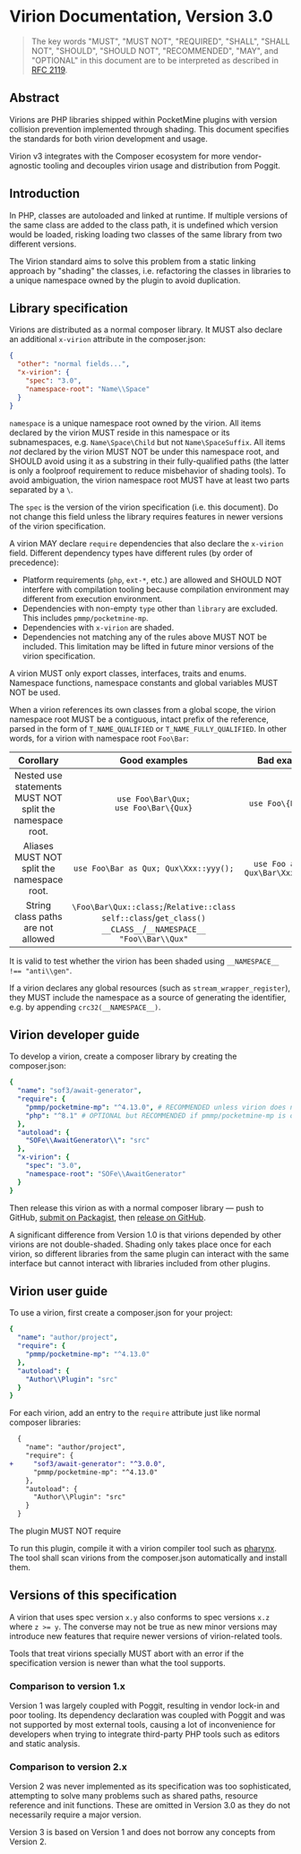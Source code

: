 # Virion Documentation, Version 3.0

> The key words "MUST", "MUST NOT", "REQUIRED", "SHALL", "SHALL
> NOT", "SHOULD", "SHOULD NOT", "RECOMMENDED",  "MAY", and
> "OPTIONAL" in this document are to be interpreted as described in
> [RFC 2119](https://www.ietf.org/rfc/rfc2119.txt).

## Abstract

Virions are PHP libraries shipped within PocketMine plugins
with version collision prevention implemented through shading.
This document specifies the standards for both virion development and usage.

Virion v3 integrates with the Composer ecosystem for more vendor-agnostic tooling
and decouples virion usage and distribution from Poggit.

## Introduction

In PHP, classes are autoloaded and linked at runtime.
If multiple versions of the same class are added to the class path,
it is undefined which version would be loaded,
risking loading two classes of the same library from two different versions.

The Virion standard aims to solve this problem from a static linking approach
by "shading" the classes, i.e. refactoring the classes in libraries
to a unique namespace owned by the plugin to avoid duplication.

## Library specification

Virions are distributed as a normal composer library.
It MUST also declare an additional `x-virion` attribute in the composer.json:

```json
{
  "other": "normal fields...",
  "x-virion": {
    "spec": "3.0",
    "namespace-root": "Name\\Space"
  }
}
```

`namespace` is a unique namespace root owned by the virion.
All items declared by the virion MUST reside in this namespace
or its subnamespaces, e.g. `Name\Space\Child` but not `Name\SpaceSuffix`.
All items *not* declared by the virion MUST NOT be under this namespace root,
and SHOULD avoid using it as a substring in their fully-qualified paths
(the latter is only a foolproof requirement to reduce misbehavior of shading tools).
To avoid ambiguation, the virion namespace root
MUST have at least two parts separated by a `\`.

The `spec` is the version of the virion specification (i.e. this document).
Do not change this field unless
the library requires features in newer versions of the virion specification.

A virion MAY declare `require` dependencies that also declare the `x-virion` field.
Different dependency types have different rules (by order of precedence):

- Platform requirements (`php`, `ext-*`, etc.) are allowed
  and SHOULD NOT interfere with compilation tooling
  because compilation environment may different from execution environment.
- Dependencies with non-empty `type` other than `library` are excluded.
  This includes `pmmp/pocketmine-mp`.
- Dependencies with `x-virion` are shaded.
- Dependencies not matching any of the rules above MUST NOT be included.
  This limitation may be lifted in future minor versions of the virion specification.

A virion MUST only export classes, interfaces, traits and enums.
Namespace functions, namespace constants and global variables MUST NOT be used.

When a virion references its own classes from a global scope,
the virion namespace root MUST be a contiguous, intact prefix of the reference,
parsed in the form of `T_NAME_QUALIFIED` or `T_NAME_FULLY_QUALIFIED`.
In other words, for a virion with namespace root `Foo\Bar`:

| Corollary | Good examples | Bad examples |
| :---: | :---: | :---: |
| Nested use statements MUST NOT split the namespace root. | `use Foo\Bar\Qux;` <br/> `use Foo\Bar\{Qux}` | `use Foo\{Bar\Qux}` |
| Aliases MUST NOT split the namespace root. | `use Foo\Bar as Qux; Qux\Xxx::yyy();` | `use Foo as Qux; Qux\Bar\Xxx::yyy();` |
| String class paths are not allowed | `\Foo\Bar\Qux::class;`/`Relative::class` <br/>`self::class`/`get_class()` <br/> `__CLASS__`/`__NAMESPACE__` <br/> `"Foo\\Bar\\Qux"` |

It is valid to test whether the virion has been shaded using `__NAMESPACE__ !== "anti\\gen"`.

If a virion declares any global resources (such as `stream_wrapper_register`),
they MUST include the namespace as a source of generating the identifier,
e.g. by appending `crc32(__NAMESPACE__)`.

## Virion developer guide

To develop a virion, create a composer library by creating the composer.json:

```yaml
{
  "name": "sof3/await-generator",
  "require": {
    "pmmp/pocketmine-mp": "^4.13.0", # RECOMMENDED unless virion does not use PM API
    "php": "^8.1" # OPTIONAL but RECOMMENDED if pmmp/pocketmine-mp is omitted
  },
  "autoload": {
    "SOFe\\AwaitGenerator\\": "src"
  },
  "x-virion": {
    "spec": "3.0",
    "namespace-root": "SOFe\\AwaitGenerator"
  }
}
```

Then release this virion as with a normal composer library &mdash;
push to GitHub, [submit on Packagist](https://packagist.org/packages/submit),
then [release on GitHub](https://docs.github.com/en/repositories/releasing-projects-on-github/managing-releases-in-a-repository).

A significant difference from Version 1.0 is that
virions depended by other virions are not double-shaded.
Shading only takes place once for each virion,
so different libraries from the same plugin can interact with the same interface
but cannot interact with libraries included from other plugins.

## Virion user guide

To use a virion, first create a composer.json for your project:

```yaml
{
  "name": "author/project",
  "require": {
    "pmmp/pocketmine-mp": "^4.13.0"
  },
  "autoload": {
    "Author\\Plugin": "src"
  }
}
```

For each virion, add an entry to the `require` attribute
just like normal composer libraries:

```diff
  {
    "name": "author/project",
    "require": {
+     "sof3/await-generator": "^3.0.0",
      "pmmp/pocketmine-mp": "^4.13.0"
    },
    "autoload": {
      "Author\\Plugin": "src"
    }
  }
```

The plugin MUST NOT require 

To run this plugin, compile it with a virion compiler tool
such as [pharynx](https://github.com/SOF3/pharynx).
The tool shall scan virions from the composer.json automatically
and install them.

## Versions of this specification

A virion that uses spec version `x.y`
also conforms to spec versions `x.z` where `z >= y`.
The converse may not be true as new minor versions may introduce
new features that require newer versions of virion-related tools.

Tools that treat virions specially MUST abort with an error
if the specification version is newer than what the tool supports.

### Comparison to version 1.x

Version 1 was largely coupled with Poggit, resulting in vendor lock-in and poor tooling.
Its dependency declaration was coupled with Poggit
and was not supported by most external tools,
causing a lot of inconvenience for developers
when trying to integrate third-party PHP tools such as editors and static analysis.

### Comparison to version 2.x

Version 2 was never implemented as its specification was too sophisticated,
attempting to solve many problems such as
shared paths, resource reference and init functions.
These are omitted in Version 3.0 as they do not necessarily require a major version.

Version 3 is based on Version 1 and does not borrow any concepts from Version 2.
